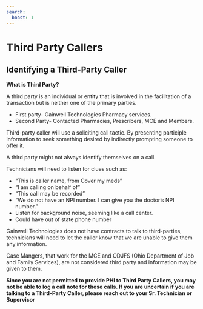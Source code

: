 ```yaml
---
search:
  boost: 1
---
```


# Third Party Callers

## Identifying a Third-Party Caller

**What is Third Party?** 

A third party is an individual or entity that is involved in the facilitation of a transaction but is neither one of the primary parties.  
- First party- Gainwell Technologies Pharmacy services. 
- Second Party- Contacted Pharmacies, Prescribers, MCE and Members.  

Third-party caller will use a soliciting call tactic. By presenting participle information to seek something desired by indirectly prompting someone to offer it. 

A third party might not always identify themselves on a call.  

Technicians will need to listen for clues such as:

- “This is caller name, from Cover my meds” 
- “I am calling on behalf of” 
- “This call may be recorded” 
- “We do not have an NPI number. I can give you the doctor’s NPI number.” 
- Listen for background noise, seeming like a call center. 
- Could have out of state phone number 

Gainwell Technologies does not have contracts to talk to third-parties, technicians will need to let the caller know that we are unable to give them any information. 

Case Mangers, that work for the MCE and ODJFS (Ohio Department of Job and Family Services), are not considered third party and information may be given to them. 

**Since you are not permitted to provide PHI to Third Party Callers, you may not be able to log a call note for these calls.  If you are uncertain if you are talking to a Third-Party Caller, please reach out to your Sr. Technician or Supervisor** 
